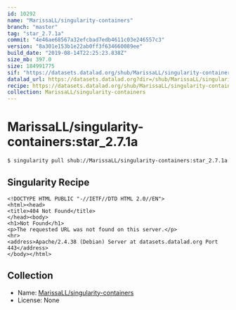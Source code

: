 ```yaml
---
id: 10292
name: "MarissaLL/singularity-containers"
branch: "master"
tag: "star_2.7.1a"
commit: "4e46ae68567a32efcbad7edb4611c03e246557c3"
version: "8a301e153b1e22ab0ff3f634660089ee"
build_date: "2019-08-14T22:25:23.838Z"
size_mb: 397.0
size: 184991775
sif: "https://datasets.datalad.org/shub/MarissaLL/singularity-containers/star_2.7.1a/2019-08-14-4e46ae68-8a301e15/8a301e153b1e22ab0ff3f634660089ee.sif"
datalad_url: https://datasets.datalad.org?dir=/shub/MarissaLL/singularity-containers/star_2.7.1a/2019-08-14-4e46ae68-8a301e15/
recipe: https://datasets.datalad.org/shub/MarissaLL/singularity-containers/star_2.7.1a/2019-08-14-4e46ae68-8a301e15/Singularity
collection: MarissaLL/singularity-containers
---
```


# MarissaLL/singularity-containers:star_2.7.1a

```bash
$ singularity pull shub://MarissaLL/singularity-containers:star_2.7.1a
```

## Singularity Recipe

```singularity
<!DOCTYPE HTML PUBLIC "-//IETF//DTD HTML 2.0//EN">
<html><head>
<title>404 Not Found</title>
</head><body>
<h1>Not Found</h1>
<p>The requested URL was not found on this server.</p>
<hr>
<address>Apache/2.4.38 (Debian) Server at datasets.datalad.org Port 443</address>
</body></html>
```

## Collection

 - Name: [MarissaLL/singularity-containers](https://github.com/MarissaLL/singularity-containers)
 - License: None

